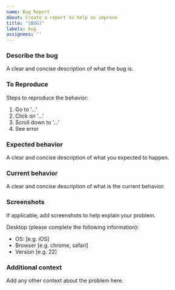```yaml
---
name: Bug Report
about: Create a report to help us improve
title: "[BUG]"
labels: bug
assignees: ''
---
```


### Describe the bug
A clear and concise description of what the bug is.

### To Reproduce
Steps to reproduce the behavior:
1. Go to '...'
2. Click on '...'
3. Scroll down to '...'
4. See error

### Expected behavior
A clear and concise description of what you expected to happen.

### Current behavior
A clear and concise description of what is the current behavior.

### Screenshots
If applicable, add screenshots to help explain your problem.

Desktop (please complete the following information):
- OS: [e.g. iOS]
- Browser [e.g. chrome, safari]
- Version [e.g. 22]

### Additional context
Add any other context about the problem here.
